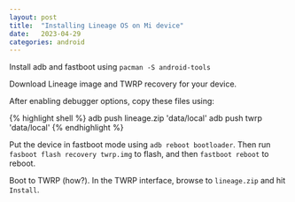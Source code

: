 ```yaml
---
layout: post
title:  "Installing Lineage OS on Mi device"
date:   2023-04-29
categories: android
---
```


Install adb and fastboot using `pacman -S android-tools`

Download Lineage image and TWRP recovery for your device.

After enabling debugger options, copy these files using:

{% highlight shell %}
adb push lineage.zip  'data/local'
adb push twrp  'data/local'
{% endhighlight %}

Put the device in fastboot mode using `adb reboot bootloader`. Then run `fasboot flash recovery twrp.img` to flash, and then `fastboot reboot` to reboot.

Boot to TWRP (how?). In the TWRP interface, browse to `lineage.zip` and hit `Install`.
